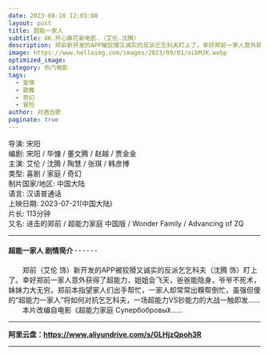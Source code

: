 ```yaml
---
date: 2023-08-18 12:03:08
layout: post
title: 超能一家人
subtitle: 4K.开心麻花新电影.（艾伦.沈腾）
description: 郑前新开发的APP被狡猾又诚实的反派乞乞科夫盯上了。幸好郑前一家人意外获得了超能力，姐姐会飞天，爸爸能隐身，爷爷不死术，妹妹力大无穷。郑前本指望家人们出手帮忙，一家人却常常出糗帮倒忙，虽强但傻的“超能力一家人”将如何对抗乞乞科夫，一场超能力VS钞能力的大战一触即发...
image: https://www.helloimg.com/images/2023/09/01/oibMJK.webp
optimized_image: 
category: 热门电影
tags:
  - 爱情
  - 歌舞
  - 奇幻
  - 冒险
author: 对酒当歌
paginate: true
---
```


导演: 宋阳  
编剧: 宋阳 / 毕慷 / 董文腾 / 赵越 / 贾金金  
主演: 艾伦 / 沈腾 / 陶慧 / 张琪 / 韩彦博  
类型: 喜剧 / 家庭 / 奇幻  
制片国家/地区: 中国大陆  
语言: 汉语普通话  
上映日期: 2023-07-21(中国大陆)  
片长: 113分钟  
又名: 进击的郑前 / 超能力家庭 中国版 / Wonder Family / Advancing of ZQ  

---

#### 超能一家人 剧情简介 · · · · · ·

　　郑前（艾伦 饰）新开发的APP被狡猾又诚实的反派乞乞科夫（沈腾 饰）盯上了。幸好郑前一家人意外获得了超能力，姐姐会飞天，爸爸能隐身，爷爷不死术，妹妹力大无穷。郑前本指望家人们出手帮忙，一家人却常常出糗帮倒忙，虽强但傻的“超能力一家人”将如何对抗乞乞科夫，一场超能力VS钞能力的大战一触即发……
　　本片改编自电影《超能力家庭 Супербобровы》……

---

**阿里云盘：<https://www.aliyundrive.com/s/GLHjzQpoh3R>**

---
